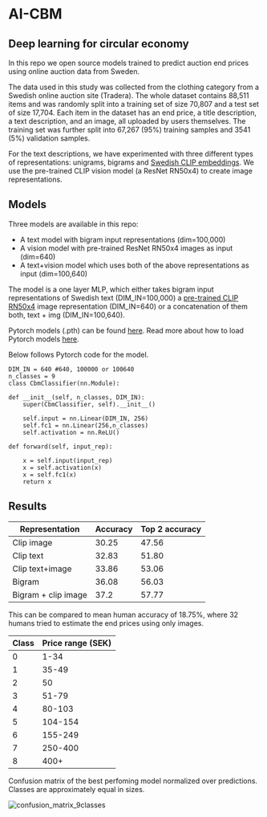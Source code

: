 # AI-CBM
## Deep learning for circular economy

In this repo we open source models trained to predict auction end prices using online auction data from Sweden.

The data used in this study was collected from the clothing category from a Swedish online auction site (Tradera). The whole dataset contains 88,511 items and was randomly split into a training set of size 70,807 and a test set of size 17,704. Each item in the dataset has an end price, a title description, a text description, and an image, all uploaded by users themselves. The training set was further split into 67,267 (95%) training samples and 3541 (5%) validation samples.

For the text descriptions, we have experimented with three different types of representations: unigrams, bigrams and [Swedish CLIP embeddings](https://github.com/FreddeFrallan/Multilingual-CLIP). We use the pre-trained CLIP vision model (a ResNet RN50x4) to create image representations.

## Models

Three models are available in this repo:

* A text model with bigram input representations (dim=100,000)
* A vision model with pre-trained ResNet RN50x4 images as input (dim=640)
* A text+vision model which uses both of the above representations as input (dim=100,640)

The model is a one layer MLP, which either takes bigram input representations of Swedish text (DIM_IN=100,000) a [pre-trained CLIP RN50x4](https://github.com/openai/CLIP) image representation (DIM_IN=640) or a concatenation of them both, text + img (DIM_IN=100,640).

Pytorch models (.pth) can be found [here](https://github.com/edvinli/AI-CBM/tree/main/models). Read more about how to load Pytorch models [here](https://pytorch.org/tutorials/beginner/saving_loading_models.html). 

Below follows Pytorch code for the model.


    DIM_IN = 640 #640, 100000 or 100640
    n_classes = 9
    class CbmClassifier(nn.Module):

    def __init__(self, n_classes, DIM_IN):
        super(CbmClassifier, self).__init__()

        self.input = nn.Linear(DIM_IN, 256)
        self.fc1 = nn.Linear(256,n_classes)
        self.activation = nn.ReLU()

    def forward(self, input_rep):
        
        x = self.input(input_rep)
        x = self.activation(x)
        x = self.fc1(x)
        return x


## Results

| Representation | Accuracy | Top 2 accuracy  |
| ----------- | ----------- | ----------- |
| Clip image  | 30.25       | 47.56 |
| Clip text   | 32.83       | 51.80 |
| Clip text+image | 33.86 | 53.06 |
| Bigram | 36.08 | 56.03 |
| Bigram + clip image | 37.2 | 57.77 |

This can be compared to mean human accuracy of 18.75%, where 32 humans tried to estimate the end prices using only images.


| Class | Price range (SEK) | 
| ----------- | ----------- | 
| 0 | 1-34 | 
| 1 | 35-49 | 
| 2 | 50 | 
| 3 | 51-79 |
| 4 | 80-103 |
| 5 | 104-154 |
| 6 | 155-249 |
| 7 | 250-400 |
| 8 | 400+ |

Confusion matrix of the best perfoming model normalized over predictions. Classes are approximately equal in sizes.

![confusion_matrix_9classes](https://user-images.githubusercontent.com/16919172/162403537-261fa561-817b-4c6b-a887-b305e71b0e2a.png)
